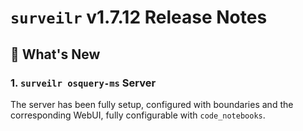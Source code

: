 # `surveilr` v1.7.12 Release Notes

## 🚀 What's New

### 1. `surveilr osquery-ms` Server
The server has been fully setup, configured with boundaries and the corresponding WebUI, fully configurable with `code_notebooks`.